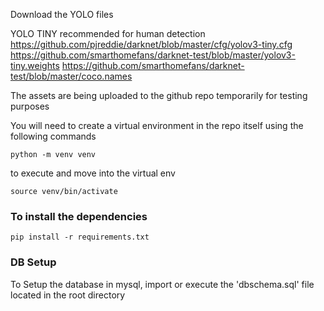 
Download the YOLO files

YOLO TINY recommended for human detection 
https://github.com/pjreddie/darknet/blob/master/cfg/yolov3-tiny.cfg
https://github.com/smarthomefans/darknet-test/blob/master/yolov3-tiny.weights
https://github.com/smarthomefans/darknet-test/blob/master/coco.names

The assets are being uploaded to the github repo temporarily for testing purposes

You will need to create a virtual environment in the repo itself using the following commands

```python -m venv venv```

to execute and move into the virtual env

```source venv/bin/activate```


### To install the dependencies
```pip install -r requirements.txt```

### DB Setup
 To Setup the database in mysql, import or execute the 'dbschema.sql' file located in the root directory
